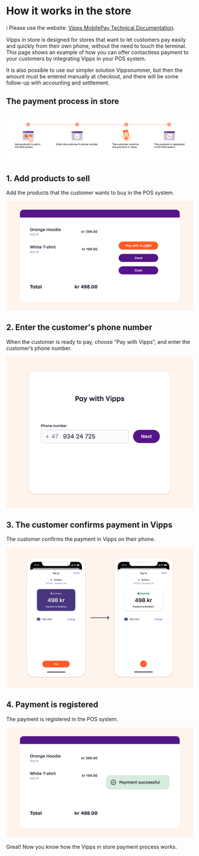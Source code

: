 <!-- START_METADATA
---
title: How it works in the store
sidebar_position: 20
---
END_METADATA -->

# How it works in the store

<!-- START_COMMENT -->

ℹ️ Please use the website:
[Vipps MobilePay Technical Documentation](https://vippsas.github.io/vipps-developer-docs/docs/APIs/epayment-api).

<!-- END_COMMENT -->

Vipps in store is designed for stores that want to let customers pay easily and quickly from their own phone, without the need to touch the terminal. This page shows an example of how you can offer contactless payment to your customers by integrating Vipps in your POS system.

It is also possible to use our simpler solution Vippsnummer, but then the amount must be entered manually at checkout, and there will be some follow-up with accounting and settlement.

## The payment process in store

![In store process](../images/vipps-in-store-process.svg)

## 1. Add products to sell

Add the products that the customer wants to buy in the POS system.

![The POS system](../images/vipps-in-store-step1.svg)

## 2. Enter the customer's phone number

When the customer is ready to pay, choose “Pay with Vipps”, and enter the customer’s phone number.

![Enter phone number](../images/vipps-in-store-step2.svg)

## 3. The customer confirms payment in Vipps

The customer confirms the payment in Vipps on their phone.

![Confirm payment](../images/vipps-in-store-step3-2.svg)

## 4. Payment is registered

The payment is registered in the POS system.

![Payment confirmation](../images/vipps-in-store-step4.svg)

Great! Now you know how the Vipps in store payment process works.